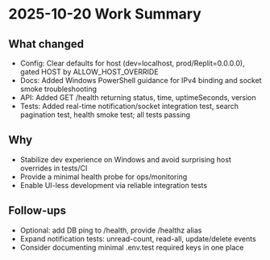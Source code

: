 # 2025-10-20 Work Summary

## What changed

- Config: Clear defaults for host (dev=localhost, prod/Replit=0.0.0.0), gated HOST by ALLOW_HOST_OVERRIDE
- Docs: Added Windows PowerShell guidance for IPv4 binding and socket smoke troubleshooting
- API: Added GET /health returning status, time, uptimeSeconds, version
- Tests: Added real-time notification/socket integration test, search pagination test, health smoke test; all tests passing

## Why

- Stabilize dev experience on Windows and avoid surprising host overrides in tests/CI
- Provide a minimal health probe for ops/monitoring
- Enable UI-less development via reliable integration tests

## Follow-ups

- Optional: add DB ping to /health, provide /healthz alias
- Expand notification tests: unread-count, read-all, update/delete events
- Consider documenting minimal .env.test required keys in one place
